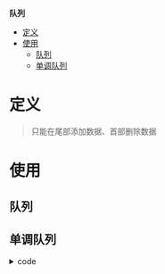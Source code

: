 **队列**
- [定义](#定义)
- [使用](#使用)
  - [队列](#队列)
  - [单调队列](#单调队列)
  
# 定义 #
> 只能在尾部添加数据、首部删除数据  

# 使用 #
## 队列 ##

## 单调队列 ##

<details>
<summary>code</summary>

```  
LeetCode  
- 239.滑动窗口最大值
```
</details>